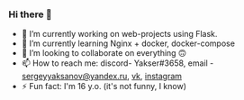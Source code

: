 ### Hi there 👋

- 🔭 I’m currently working on web-projects using Flask.
- 🌱 I’m currently learning Nginx + docker, docker-compose
- 👯 I’m looking to collaborate on everything 🙃
- 📫 How to reach me: discord- Yakser#3658, email - sergeyyaksanov@yandex.ru, [vk](https://vk.com/yakser), [instagram](https://www.instagram.com/y4kser/)
- ⚡ Fun fact: I'm 16 y.o. (it's not funny, I know)

